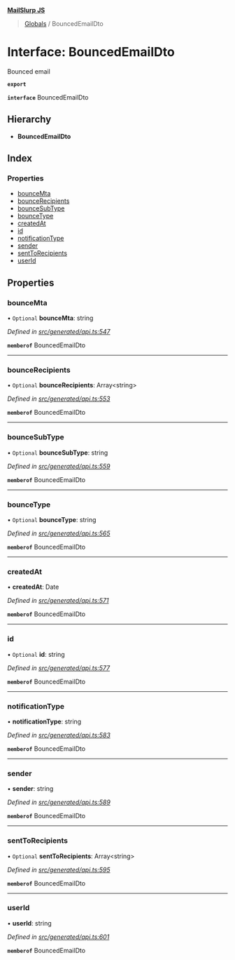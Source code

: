 **[MailSlurp JS](../README.md)**

> [Globals](../README.md) / BouncedEmailDto

# Interface: BouncedEmailDto

Bounced email

**`export`** 

**`interface`** BouncedEmailDto

## Hierarchy

* **BouncedEmailDto**

## Index

### Properties

* [bounceMta](bouncedemaildto.md#bouncemta)
* [bounceRecipients](bouncedemaildto.md#bouncerecipients)
* [bounceSubType](bouncedemaildto.md#bouncesubtype)
* [bounceType](bouncedemaildto.md#bouncetype)
* [createdAt](bouncedemaildto.md#createdat)
* [id](bouncedemaildto.md#id)
* [notificationType](bouncedemaildto.md#notificationtype)
* [sender](bouncedemaildto.md#sender)
* [sentToRecipients](bouncedemaildto.md#senttorecipients)
* [userId](bouncedemaildto.md#userid)

## Properties

### bounceMta

• `Optional` **bounceMta**: string

*Defined in [src/generated/api.ts:547](https://github.com/mailslurp/mailslurp-client/blob/ad6aa3d/src/generated/api.ts#L547)*

**`memberof`** BouncedEmailDto

___

### bounceRecipients

• `Optional` **bounceRecipients**: Array\<string>

*Defined in [src/generated/api.ts:553](https://github.com/mailslurp/mailslurp-client/blob/ad6aa3d/src/generated/api.ts#L553)*

**`memberof`** BouncedEmailDto

___

### bounceSubType

• `Optional` **bounceSubType**: string

*Defined in [src/generated/api.ts:559](https://github.com/mailslurp/mailslurp-client/blob/ad6aa3d/src/generated/api.ts#L559)*

**`memberof`** BouncedEmailDto

___

### bounceType

• `Optional` **bounceType**: string

*Defined in [src/generated/api.ts:565](https://github.com/mailslurp/mailslurp-client/blob/ad6aa3d/src/generated/api.ts#L565)*

**`memberof`** BouncedEmailDto

___

### createdAt

•  **createdAt**: Date

*Defined in [src/generated/api.ts:571](https://github.com/mailslurp/mailslurp-client/blob/ad6aa3d/src/generated/api.ts#L571)*

**`memberof`** BouncedEmailDto

___

### id

• `Optional` **id**: string

*Defined in [src/generated/api.ts:577](https://github.com/mailslurp/mailslurp-client/blob/ad6aa3d/src/generated/api.ts#L577)*

**`memberof`** BouncedEmailDto

___

### notificationType

•  **notificationType**: string

*Defined in [src/generated/api.ts:583](https://github.com/mailslurp/mailslurp-client/blob/ad6aa3d/src/generated/api.ts#L583)*

**`memberof`** BouncedEmailDto

___

### sender

•  **sender**: string

*Defined in [src/generated/api.ts:589](https://github.com/mailslurp/mailslurp-client/blob/ad6aa3d/src/generated/api.ts#L589)*

**`memberof`** BouncedEmailDto

___

### sentToRecipients

• `Optional` **sentToRecipients**: Array\<string>

*Defined in [src/generated/api.ts:595](https://github.com/mailslurp/mailslurp-client/blob/ad6aa3d/src/generated/api.ts#L595)*

**`memberof`** BouncedEmailDto

___

### userId

•  **userId**: string

*Defined in [src/generated/api.ts:601](https://github.com/mailslurp/mailslurp-client/blob/ad6aa3d/src/generated/api.ts#L601)*

**`memberof`** BouncedEmailDto
